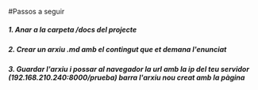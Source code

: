 #Passos a seguir
##### 1. Anar a la carpeta /docs del projecte
##### 2. Crear un arxiu .md amb el contingut que et demana l'enunciat
##### 3. Guardar l'arxiu i possar al navegador la url amb la ip del teu servidor (192.168.210.240:8000/prueba) barra l'arxiu nou creat amb la pàgina
